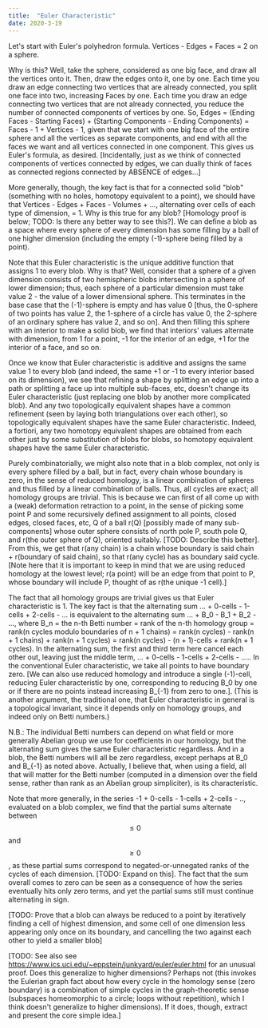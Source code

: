 ```yaml
---
title:  "Euler Characteristic"
date: 2020-3-19
---
```

Let's start with Euler's polyhedron formula. Vertices - Edges + Faces = 2 on a sphere.

Why is this? Well, take the sphere, considered as one big face, and draw all the vertices onto it. Then, draw the edges onto it, one by one. Each time you draw an edge connecting two vertices that are already connected, you split one face into two, increasing Faces by one. Each time you draw an edge connecting two vertices that are not already connected, you reduce the number of connected components of vertices by one. So, Edges = (Ending Faces - Starting Faces) + (Starting Components - Ending Components) = Faces - 1 + Vertices - 1, given that we start with one big face of the entire sphere and all the vertices as separate components, and end with all the faces we want and all vertices connected in one component. This gives us Euler's formula, as desired. [Incidentally, just as we think of connected components of vertices connected by edges, we can dually think of faces as connected regions connected by ABSENCE of edges...]

More generally, though, the key fact is that for a connected solid "blob" (something with no holes, homotopy equivalent to a point), we should have that Vertices - Edges + Faces - Volumes + ..., alternating over cells of each type of dimension, = 1. Why is this true for any blob? [Homology proof is below; TODO: Is there any better way to see this?]. We can define a blob as a space where every sphere of every dimension has some filling by a ball of one higher dimension (including the empty (-1)-sphere being filled by a point).

Note that this Euler characteristic is the unique additive function that assigns 1 to every blob. Why is that? Well, consider that a sphere of a given dimension consists of two hemispheric blobs intersecting in a sphere of lower dimension; thus, each sphere of a particular dimension must take value 2 - the value of a lower dimensional sphere. This terminates in the base case that the (-1)-sphere is empty and has value 0 [thus, the 0-sphere of two points has value 2, the 1-sphere of a circle has value 0, the 2-sphere of an ordinary sphere has value 2, and so on]. And then filling this sphere with an interior to make a solid blob, we find that interiors' values alternate with dimension, from 1 for a point, -1 for the interior of an edge, +1 for the interior of a face, and so on.

Once we know that Euler characteristic is additive and assigns the same value 1 to every blob (and indeed, the same +1 or -1 to every interior based on its dimension), we see that refining a shape by splitting an edge up into a path or splitting a face up into multiple sub-faces, etc, doesn't change its Euler characteristic (just replacing one blob by another more complicated blob). And any two topologically equivalent shapes have a common refinement (seen by laying both triangulations over each other), so topologically equivalent shapes have the same Euler characteristic. Indeed, a fortiori, any two homotopy equivalent shapes are obtained from each other just by some substitution of blobs for blobs, so homotopy equivalent shapes have the same Euler characteristic.

Purely combinatorially, we might also note that in a blob complex, not only is every sphere filled by a ball, but in fact, every chain whose boundary is zero, in the sense of reduced homology, is a linear combination of spheres and thus filled by a linear combination of balls. Thus, all cycles are exact; all homology groups are trivial. This is because we can first of all come up with a (weak) deformation retraction to a point, in the sense of picking some point P and some recursively defined assignment to all points, closed edges, closed faces, etc, Q of a ball r(Q) [possibly made of many sub-components] whose outer sphere consists of north pole P, south pole Q, and r(the outer sphere of Q), oriented suitably. [TODO: Describe this better]. From this, we get that r(any chain) is a chain whose boundary is said chain + r(boundary of said chain), so that r(any cycle) has as boundary said cycle. [Note here that it is important to keep in mind that we are using reduced homology at the lowest level; r(a point) will be an edge from that point to P, whose boundary will include P, thought of as r(the unique -1 cell).]

The fact that all homology groups are trivial gives us that Euler characteristic is 1. The key fact is that the alternating sum ... + 0-cells - 1-cells + 2-cells - ... is equivalent to the alternating sum ... + B_0 - B_1 + B_2 - ..., where B_n = the n-th Betti number = rank of the n-th homology group = rank(n cycles modulo boundaries of n + 1 chains) = rank(n cycles) - rank(n + 1 chains) + rank(n + 1 cycles) = rank(n cycles) - (n + 1)-cells + rank(n + 1 cycles). In the alternating sum, the first and third term here cancel each other out, leaving just the middle term, ... + 0-cells - 1-cells + 2-cells - ..... In the conventional Euler characteristic, we take all points to have boundary zero. [We can also use reduced homology and introduce a single (-1)-cell, reducing Euler characteristic by one, corresponding to reducing B_0 by one or if there are no points instead increasing B_{-1} from zero to one.]. (This is another argument, the traditional one, that Euler characteristic in general is a topological invariant, since it depends only on homology groups, and indeed only on Betti numbers.)

N.B.: The individual Betti numbers can depend on what field or more generally Abelian group we use for coefficients in our homology, but the alternating sum gives the same Euler characteristic regardless. And in a blob, the Betti numbers will all be zero regardless, except perhaps at B_0 and B_{-1} as noted above. Actually, I believe that, when using a field, all that will matter for the Betti number (computed in a dimension over the field sense, rather than rank as an Abelian group simpliciter), is its characteristic.

Note that more generally, in the series -1 + 0-cells - 1-cells + 2-cells - .., evaluated on a blob complex, we find that the partial sums alternate between $$\leq 0$$ and $$\geq 0$$, as these partial sums correspond to negated-or-unnegated ranks of the cycles of each dimension. [TODO: Expand on this]. The fact that the sum overall comes to zero can be seen as a consequence of how the series eventually hits only zero terms, and yet the partial sums still must continue alternating in sign.

[TODO: Prove that a blob can always be reduced to a point by iteratively finding a cell of highest dimension, and some cell of one dimension less appearing only once on its boundary, and cancelling the two against each other to yield a smaller blob]

[TODO: See also see https://www.ics.uci.edu/~eppstein/junkyard/euler/euler.html for an unusual proof. Does this generalize to higher dimensions? Perhaps not (this invokes the Eulerian graph fact about how every cycle in the homology sense (zero boundary) is a combination of simple cycles in the graph-theoretic sense (subspaces homeomorphic to a circle; loops without repetition), which I think doesn't generalize to higher dimensions). If it does, though, extract and present the core simple idea.]